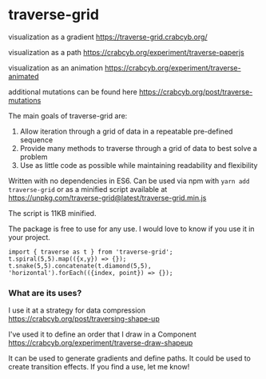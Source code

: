# traverse-grid

visualization as a gradient https://traverse-grid.crabcyb.org/

visualization as a path https://crabcyb.org/experiment/traverse-paperjs

visualization as an animation https://crabcyb.org/experiment/traverse-animated

additional mutations can be found here https://crabcyb.org/post/traverse-mutations 

The main goals of traverse-grid are:
1. Allow iteration through a grid of data in a repeatable pre-defined sequence
2. Provide many methods to traverse through a grid of data to best solve a problem
3. Use as little code as possible while maintaining readability and flexibility

Written with no dependencies in ES6. Can be used via npm with `yarn add traverse-grid` or as a minified script available at https://unpkg.com/traverse-grid@latest/traverse-grid.min.js

The script is 11KB minified.

The package is free to use for any use. I would love to know if you use it in your project.

```
import { traverse as t } from 'traverse-grid';
t.spiral(5,5).map(({x,y}) => {});
t.snake(5,5).concatenate(t.diamond(5,5), 'horizontal').forEach(({index, point}) => {});
```

### What are its uses?

I use it at a strategy for data compression https://crabcyb.org/post/traversing-shape-up

I've used it to define an order that I draw in a Component https://crabcyb.org/experiment/traverse-draw-shapeup

It can be used to generate gradients and define paths. It could be used to create transition effects. If you find a use, let me know!
